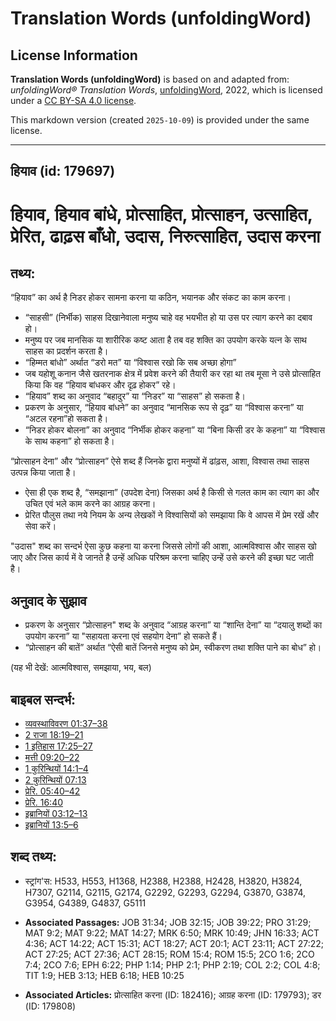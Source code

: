 # Translation Words (unfoldingWord)

## License Information

**Translation Words (unfoldingWord)** is based on and adapted from: _unfoldingWord® Translation Words_, [unfoldingWord](https://unfoldingword.org/utw), 2022, which is licensed under a [CC BY-SA 4.0 license](https://creativecommons.org/licenses/by-sa/4.0/legalcode.en).

This markdown version (created `2025-10-09`) is provided under the same license.



--------------------------------

## हियाव (id: 179697)

हियाव, हियाव बांधे, प्रोत्साहित, प्रोत्साहन, उत्साहित, प्रेरित, ढाढ़स बाँधो, उदास, निरुत्साहित, उदास करना
=========================================================================================================

तथ्य:
-----

“हियाव” का अर्थ है निडर होकर सामना करना या कठिन, भयानक और संकट का काम करना।

* “साहसी” (निर्भीक) साहस दिखानेवाला मनुष्य चाहे वह भयभीत हो या उस पर त्याग करने का दबाव हो।
* मनुष्य पर जब मानसिक या शारीरिक कष्ट आता है तब वह शक्ति का उपयोग करके यत्न के साथ साहस का प्रदर्शन करता है।
* “हिम्मत बांधो” अर्थात “डरो मत” या “विश्वास रखो कि सब अच्छा होगा”
* जब यहोशू कनान जैसे खतरनाक क्षेत्र में प्रवेश करने की तैयारी कर रहा था तब मूसा ने उसे प्रोत्साहित किया कि वह “हियाव बांधकर और दृढ़ होकर” रहे।
* “हियाव” शब्द का अनुवाद “बहादुर” या “निडर” या “साहस” हो सकता है।
* प्रकरण के अनुसार, “हियाव बांधने” का अनुवाद “मानसिक रूप से दृढ़” या “विश्वास करना” या “अटल रहना”हो सकता है।
* “निडर होकर बोलना” का अनुवाद “निर्भीक होकर कहना” या “बिना किसी डर के कहना” या “विश्वास के साथ कहना” हो सकता है।

“प्रोत्साहन देना” और “प्रोत्साहन” ऐसे शब्द हैं जिनके द्वारा मनुष्यों में ढांढ़स, आशा, विश्वास तथा साहस उत्पन्न किया जाता है।

* ऐसा ही एक शब्द है, “समझाना” (उपदेश देना) जिसका अर्थ है किसी से गलत काम का त्याग का और उचित एवं भले काम करने का आग्रह करना।
* प्रेरित पौलुस तथा नये नियम के अन्य लेखकों ने विश्वासियों को समझाया कि वे आपस में प्रेम रखें और सेवा करें।

"उदास" शब्द का सन्दर्भ ऐसा कुछ कहना या करना जिससे लोगों की आशा, आत्मविश्वास और साहस खो जाए और जिस कार्य में वे जानते है उन्हें अधिक परिश्रम करना चाहिए उन्हें उसे करने की इच्छा घट जाती है।

अनुवाद के सुझाव
---------------

* प्रकरण के अनुसार “प्रोत्साहन" शब्द के अनुवाद “आग्रह करना” या “शान्ति देना” या “दयालु शब्दों का उपयोग करना” या "सहायता करना एवं सहयोग देना” हो सकते हैं।
* “प्रोत्साहन की बातें” अर्थात “ऐसी बातें जिनसे मनुष्य को प्रेम, स्वीकरण तथा शक्ति पाने का बोध” हो।

(यह भी देखें: आत्मविश्वास, समझाया, भय, बल)

बाइबल सन्दर्भ:
--------------

* [व्यवस्थाविवरण 01:37–38](https://ref.ly/Deut1:37-Deut1:38)
* [2 राजा 18:19–21](https://ref.ly/2Kgs0:0)
* [1 इतिहास 17:25–27](https://ref.ly/1Chr0:0)
* [मत्ती 09:20–22](https://ref.ly/Matt9:20-Matt9:22)
* [1 कुरिन्थियों 14:1–4](https://ref.ly/1Cor0:0)
* [2 कुरिन्थियों 07:13](https://ref.ly/2Cor0:0)
* [प्रेरि. 05:40–42](https://ref.ly/Acts5:40-Acts5:42)
* [प्रेरि. 16:40](https://ref.ly/Acts16:40)
* [इब्रानियों 03:12–13](https://ref.ly/Heb3:12-Heb3:13)
* [इब्रानियों 13:5–6](https://ref.ly/Heb13:5-Heb13:6)

शब्द तथ्य:
----------

* स्ट्रांग'स: H533, H553, H1368, H2388, H2388, H2428, H3820, H3824, H7307, G2114, G2115, G2174, G2292, G2293, G2294, G3870, G3874, G3954, G4389, G4837, G5111

* **Associated Passages:** JOB 31:34; JOB 32:15; JOB 39:22; PRO 31:29; MAT 9:2; MAT 9:22; MAT 14:27; MRK 6:50; MRK 10:49; JHN 16:33; ACT 4:36; ACT 14:22; ACT 15:31; ACT 18:27; ACT 20:1; ACT 23:11; ACT 27:22; ACT 27:25; ACT 27:36; ACT 28:15; ROM 15:4; ROM 15:5; 2CO 1:6; 2CO 7:4; 2CO 7:6; EPH 6:22; PHP 1:14; PHP 2:1; PHP 2:19; COL 2:2; COL 4:8; TIT 1:9; HEB 3:13; HEB 6:18; HEB 10:25
* **Associated Articles:** प्रोत्साहित करना (ID: 182416); आग्रह करना (ID: 179793); डर (ID: 179808)

